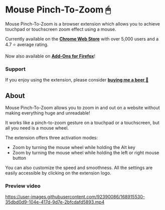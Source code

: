 # Mouse Pinch-To-Zoom 🖱

Mouse Pinch-To-Zoom is a browser extension which allows you to achieve touchpad or touchscreen zoom effect using a mouse.

Currently available on the [**Chrome Web Store**](https://chrome.google.com/webstore/detail/pffiadlahfhoniddbipeiiohjnlongfi) with over 5,000 users and a 4.7 ⭐ average rating.

Now also available on [**Add-Ons for Firefox**](https://addons.mozilla.org/en-US/firefox/addon/mouse-pinch-to-zoom/)!

### Support

If you enjoy using the extension, please consider [**buying me a beer 🍺**](https://www.buymeacoffee.com/nizioleque)

## About

Mouse Pinch-To-Zoom allows you to zoom in and out on a website without making everything huge and unreadable!

It works like a pinch-to-zoom gesture on a touchpad or a touchscreen, but all you need is a mouse wheel.

The extension offers three activation modes:
* Zoom by turning the mouse wheel while holding the Alt key
* Zoom by turning the mouse wheel while holding the left or right mouse button

You can also customize the speed and smoothness. All the settings are easily accessible by clicking on the extension logo.

### Preview video

https://user-images.githubusercontent.com/92390086/168915530-35dbd0d9-104e-417d-9d7e-2bfcdafd5893.mp4



